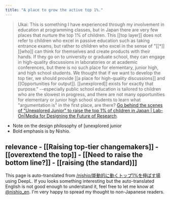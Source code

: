 ```yaml
---
title: "A place to grow the active top 1%."
---
```


> Ukai: This is something I have experienced through my involvement in education at programming classes, but in Japan there are very few places that nurture the top 1% of children. This [[top layer]] does not refer to children who excel in passive education such as taking entrance exams, but rather to children who excel in the sense of "[[*]] [[who]] can think for themselves and create products with their hands. If they go on to university or graduate school, they can engage in high-quality discussions in laboratories or at academic conferences, but there is no such place for elementary, junior high, and high school students. We thought that if we want to develop the top tier, we should provide [[a place for high-quality discussions]] and [[Opportunities for output]]. [[unexplored]] exists for exactly that purpose."
>  --especially public school education is tailored to children who are the slowest in progress, and there are not many opportunities for elementary or junior high school students to learn what "argumentation is" in the first place, are there?
[Go behind the scenes of "Unexplored Junior" to raise the top 1% of children in Japan | Lab-On|Media for Designing the Future of Research](https://lab-on.jp/academia/1202/).

- Note on the design philosophy of [unexplored junior
- Bold emphasis is by Nishio.

relevance
    - [[Raising top-tier changemakers]]
    - [[overextend the top]]
    - [[Need to raise the bottom line?]]
        - [[raising (the standard)]]
---
This page is auto-translated from [/nishio/能動的に動くトップ1%を伸ばす場](https://scrapbox.io/nishio/能動的に動くトップ1%を伸ばす場) using DeepL. If you looks something interesting but the auto-translated English is not good enough to understand it, feel free to let me know at [@nishio_en](https://twitter.com/nishio_en). I'm very happy to spread my thought to non-Japanese readers.